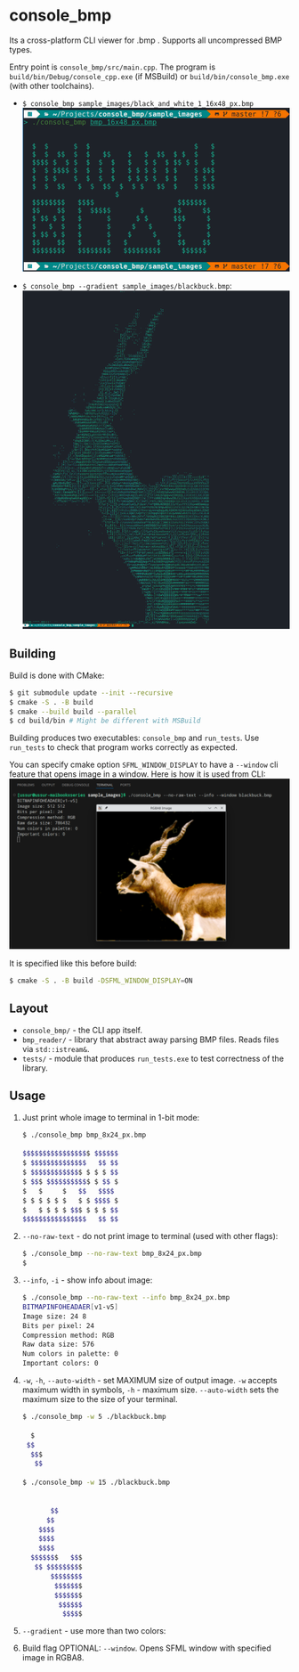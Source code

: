 # console_bmp

Its a cross-platform CLI viewer for .bmp . Supports all uncompressed BMP types.

Entry point is `console_bmp/src/main.cpp`. The program is `build/bin/Debug/console_cpp.exe` (if MSBuild) or `build/bin/console_bmp.exe` (with other toolchains).

- `$ console_bmp sample_images/black_and_white_1_16x48_px.bmp`
    ![Simplest usage](readme_images/simplest_usage.png)

- `$ console_bmp --gradient sample_images/blackbuck.bmp`:
    ![Blackbuck](readme_images/blabkbuck_gradient.png)

## Building

Build is done with CMake:
```bash
$ git submodule update --init --recursive
$ cmake -S . -B build
$ cmake --build build --parallel
$ cd build/bin # Might be different with MSBuild
```

Building produces two executables: `console_bmp` and `run_tests`.
Use `run_tests` to check that program works correctly as expected.

You can specify cmake option `SFML_WINDOW_DISPLAY` to have a `--window` cli feature that opens image in a window.
Here is how it is used from CLI:
![Window feature usage](readme_images/sfml_window_example.png)

It is specified like this before build:
```bash
$ cmake -S . -B build -DSFML_WINDOW_DISPLAY=ON
```

## Layout

- `console_bmp/` - the CLI app itself.
- `bmp_reader/` - library that abstract away parsing BMP files. Reads files via `std::istream&`.
- `tests/` - module that produces `run_tests.exe` to test correctness of the library.

## Usage

1. Just print whole image to terminal in 1-bit mode:
    ``` bash
    $ ./console_bmp bmp_8x24_px.bmp 

    $$$$$$$$$$$$$$$$$ $$$$$$
    $ $$$$$$$$$$$$$$   $$ $$
    $ $$$$$$$$$$$$$ $ $ $ $$
    $ $$$ $$$$$$$$$$$ $ $$ $
    $   $     $   $$   $$$$ 
    $ $ $ $ $ $   $ $ $$$$ $
    $   $ $ $ $ $$$ $ $ $ $$
    $$$$$$$$$$$$$$$$   $$ $$
    ```

2. `--no-raw-text` - do not print image to terminal (used with other flags):
    ```bash
    $ ./console_bmp --no-raw-text bmp_8x24_px.bmp
    $
    ```

2. `--info`, `-i` - show info about image:
    ```bash
    $ ./console_bmp --no-raw-text --info bmp_8x24_px.bmp
    BITMAPINFOHEADAER[v1-v5]
    Image size: 24 8
    Bits per pixel: 24
    Compression method: RGB
    Raw data size: 576
    Num colors in palette: 0
    Important colors: 0
    ```
3. `-w`, `-h`, `--auto-width` - set MAXIMUM size of output image. 
    `-w` accepts maximum width in symbols, `-h` - maximum size.
    `--auto-width` sets the maximum size to the size of your terminal.

    ```bash
    $ ./console_bmp -w 5 ./blackbuck.bmp 

      $  
     $$  
      $$$
       $$

    $ ./console_bmp -w 15 ./blackbuck.bmp 
                   
                   
           $$      
          $$       
        $$$$       
        $$$$       
        $$$$       
      $$$$$$$   $$$
       $$ $$$$$$$$$
           $$$$$$$$
            $$$$$$$
            $$$$$$$
             $$$$$$
              $$$$$
    ```

4. `--gradient` - use more than two colors:

5. Build flag OPTIONAL: `--window`. Opens SFML window with specified image in RGBA8. 